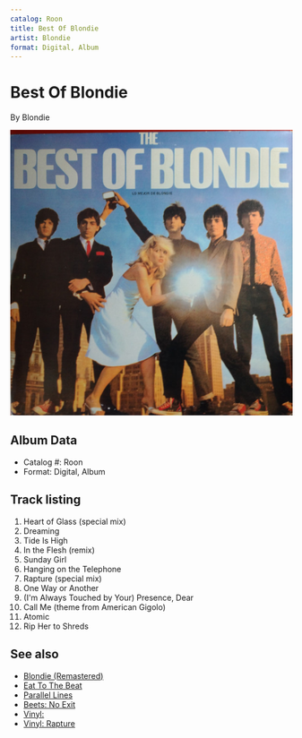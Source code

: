 ```yaml
---
catalog: Roon
title: Best Of Blondie
artist: Blondie
format: Digital, Album
---
```


# Best Of Blondie

By Blondie

![](../../assets/albumcovers/Blondie-Best_Of_Blondie.png)

## Album Data

- Catalog #: Roon
- Format: Digital, Album


## Track listing


1. Heart of Glass (special mix)
2. Dreaming
3. Tide Is High
4. In the Flesh (remix)
5. Sunday Girl
6. Hanging on the Telephone
7. Rapture (special mix)
8. One Way or Another
9. (I'm Always Touched by Your) Presence, Dear
10. Call Me (theme from American Gigolo)
11. Atomic
12. Rip Her to Shreds


## See also

- [Blondie (Remastered)](Blondie_Remastered.md)
- [Eat To The Beat](Eat_To_The_Beat.md)
- [Parallel Lines](Parallel_Lines.md)
- [Beets: No Exit](../../Beets/Blondie/No_Exit.md)
- [Vinyl: ](../../Vinyl/Blondie/Blondie.md)
- [Vinyl: Rapture](../../Vinyl/Blondie/Rapture.md)
